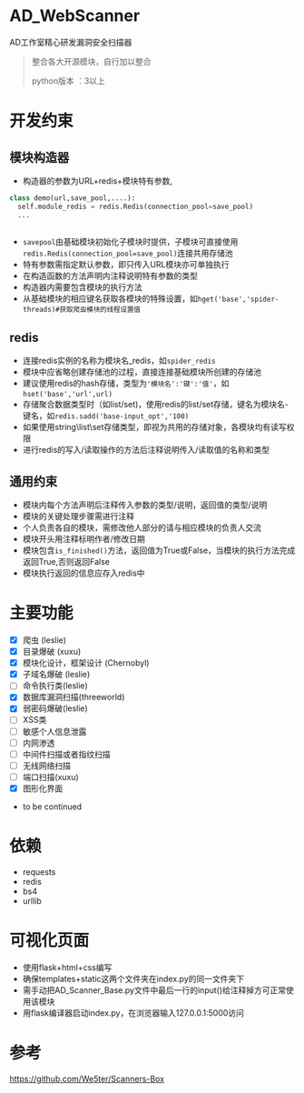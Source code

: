 # AD_WebScanner

AD工作室精心研发漏洞安全扫描器
> 整合各大开源模块，自行加以整合
>
> python版本 ：3以上

# 开发约束
## 模块构造器
- 构造器的参数为URL+redis+模块特有参数,

```python
class demo(url,save_pool,....):
  self.module_redis = redis.Redis(connection_pool=save_pool)
  ...
  
```

- `savepool`由基础模块初始化子模块时提供，子模块可直接使用`redis.Redis(connection_pool=save_pool)`连接共用存储池
- 特有参数需指定默认参数，即只传入URL模块亦可单独执行
- 在构造函数的方法声明内注释说明特有参数的类型
- 构造器内需要包含模块的执行方法
- 从基础模块的相应键名获取各模块的特殊设置，如`hget('base','spider-threads)#获取爬虫模块的线程设置值`

## redis
- 连接redis实例的名称为模块名_redis，如`spider_redis`
- 模块中应省略创建存储池的过程，直接连接基础模块所创建的存储池
- 建议使用redis的hash存储，类型为`'模块名':'键':'值'`，如`hset('base','url',url)`
- 存储聚合数据类型时（如list/set)，使用redis的list/set存储，键名为模块名-键名，如`redis.sadd('base-input_opt','100)`
- 如果使用string\list\set存储类型，即视为共用的存储对象，各模块均有读写权限
- 进行redis的写入/读取操作的方法后注释说明传入/读取值的名称和类型

## 通用约束
- 模块内每个方法声明后注释传入参数的类型/说明，返回值的类型/说明
- 模块的关键处理步骤需进行注释
- 个人负责各自的模块，需修改他人部分的请与相应模块的负责人交流
- 模块开头用注释标明作者/修改日期
- 模块包含`is_finished()`方法，返回值为True或False，当模块的执行方法完成返回True,否则返回False
- 模块执行返回的信息应存入redis中


# 主要功能

- [x] 爬虫 (leslie)  
- [x] 目录爆破 (xuxu)
- [x] 模块化设计，框架设计 (Chernobyl)
- [x] 子域名爆破 (leslie)
- [ ] 命令执行类(leslie)                                      
- [x] 数据库漏洞扫描(threeworld)    
- [x] 弱密码爆破(leslie)        
- [ ] XSS类
- [ ] 敏感个人信息泄露         
- [ ] 内网渗透   
- [ ] 中间件扫描或者指纹扫描
- [ ] 无线网络扫描
- [ ] 端口扫描(xuxu)
- [x] 图形化界面
- to be continued

# 依赖

- requests
- redis
- bs4
- urllib

# 可视化页面
- 使用flask+html+css编写
- 确保templates+static这两个文件夹在index.py的同一文件夹下
- 需手动把AD_Scanner_Base.py文件中最后一行的input()给注释掉方可正常使用该模块
- 用flask编译器启动index.py，在浏览器输入127.0.0.1:5000访问

# 参考
https://github.com/We5ter/Scanners-Box
